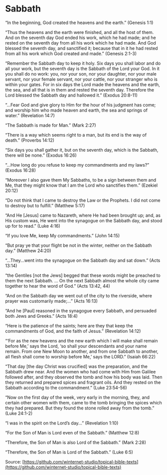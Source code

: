 Sabbath
=======

“In the beginning, God created the heavens and the earth.” (Genesis 1:1)

“Thus the heavens and the earth were finished, and all the host of them. And on the seventh day God ended his work, which he had made; and he rested on the seventh day from all his work which he had made. And God blessed the seventh day, and sanctified it; because that in it he had rested from all his work which God created and made.” (Genesis 2:1-3)

“Remember the Sabbath day to keep it holy. Six days you shall labor and do all your work, but the seventh day is the Sabbath of the Lord your God. In it you shall do no work: you, nor your son, nor your daughter, nor your male servant, nor your female servant, nor your cattle, nor your stranger who is within your gates. For in six days the Lord made the heavens and the earth, the sea, and all that is in them and rested the seventh day. Therefore the Lord blessed the Sabbath day and hallowed it.” (Exodus 20:8-11)

“...Fear God and give glory to Him for the hour of his judgment has come; and worship him who made heaven and earth, the sea and springs of water.” (Revelation 14:7)

“The Sabbath is made for Man.” (Mark 2:27)

“There is a way which seems right to a man, but its end is the way of death.” (Proverbs 14:12)

“Six days you shall gather it, but on the seventh day, which is the Sabbath, there will be none.” (Exodus 16:26)

“...How long do you refuse to keep my commandments and my laws?” (Exodus 16:28)

“Moreover I also gave them My Sabbaths, to be a sign between them and Me, that they might know that I am the Lord who sanctifies them.” (Ezekiel 20:12)

“Do not think that I came to destroy the Law or the Prophets. I did not come to destroy but to fulfill.” (Matthew 5:17)

“And He [Jesus] came to Nazareth, where He had been brought up; and, as His custom was, He went into the synagogue on the Sabbath day, and stood up for to read.” (Luke 4:16)

“If you love Me, keep My commandments.” (John 14:15)

“But pray ye that your flight be not in the winter, neither on the Sabbath day.” (Matthew 24:20)

“...They...went into the synagogue on the Sabbath day and sat down.” (Acts 13:14)

“the Gentiles [not the Jews] begged that these words might be preached to them the next Sabbath. ... On the next Sabbath almost the whole city came
together to hear the word of God.” (Acts 13:42, 44)

“And on the Sabbath day we went out of the city to the riverside, where prayer was customarily made;...” (Acts 16:13)

“And he [Paul] reasoned in the synagogue every Sabbath, and persuaded both Jews and Greeks.” (Acts 18:4)

“Here is the patience of the saints; here are they that keep the commandments of God, and the faith of Jesus.” (Revelation 14:12)

“‘For as the new heavens and the new earth which I will make shall remain before Me,’ says the Lord, ‘so shall your descendants and your name remain. From one New Moon to another, and from one Sabbath to another, all flesh shall come to worship before Me,’ says the LORD.” (Isaiah 66:22)

“That day [the day Christ was crucified] was the preparation, and the Sabbath drew near. And the women who had come with Him from Galilee
followed after, and they observed the tomb and how his body was laid. Then they returned and prepared spices and fragrant oils. And they rested on the Sabbath according to the commandment.” (Luke 23:54-56)

“Now on the first day of the week, very early in the morning, they, and certain other women with them, came to the tomb bringing the spices which they had prepared. But they found the stone rolled away from the tomb.” (Luke 24:1-2)

“I was in the spirit on the Lord’s day...” (Revelation 1:10)

“For the Son of Man is Lord even of the Sabbath.” (Matthew 12:8)

“Therefore, the Son of Man is also Lord of the Sabbath.” (Mark 2:28)

“Therefore, the Son of Man is Lord of the Sabbath.” (Luke 6:5)


<!--
References:
11-K Memory Lapse and Monkey Business.pdf
-->

Source: [https://github.com/winternet-studio/topical-bible-texts](https://github.com/winternet-studio/topical-bible-texts)
